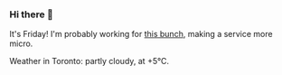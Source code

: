 ### Hi there :wave:

It's Friday! I'm probably working for [this bunch](https://github.com/kohofinancial), making a service more micro.

Weather in Toronto: partly cloudy, at +5°C.
